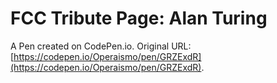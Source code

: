 # FCC Tribute Page: Alan Turing

A Pen created on CodePen.io. Original URL: [https://codepen.io/Operaismo/pen/GRZExdR](https://codepen.io/Operaismo/pen/GRZExdR).


